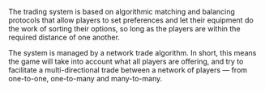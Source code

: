 The trading system is based on algorithmic matching and balancing protocols that allow players to set preferences and let their equipment do the work of sorting their options, so long as the players are within the required distance of one another. 

The system is managed by a network trade algorithm. In short, this means the game will take into account what all players are offering, and try to facilitate a multi-directional trade between a network of players &#8212; from one-to-one, one-to-many and many-to-many.